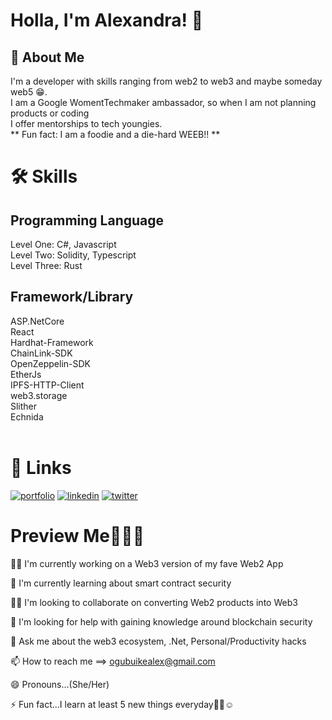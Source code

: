 # Holla, I'm Alexandra! 👋


## 🚀 About Me
I'm a developer with skills ranging from web2 to web3 and maybe someday web5 😁.<br />
I am a Google WomentTechmaker ambassador, so when I am not planning products or coding<br />
I offer mentorships to tech youngies.<br />
** Fun fact: I am a foodie and a die-hard WEEB!! **


# 🛠 Skills

## Programming Language
Level One: C#, Javascript<br />
Level Two: Solidity, Typescript<br />
Level Three: Rust

## Framework/Library
ASP.NetCore <br /> 
React <br />
Hardhat-Framework <br />
ChainLink-SDK <br />
OpenZeppelin-SDK <br />
EtherJs<br />
IPFS-HTTP-Client <br />
web3.storage <br />
Slither <br />
Echnida <br />
<br />

# 🔗 Links
[![portfolio](https://img.shields.io/badge/my_portfolio-000?style=for-the-badge&logo=ko-fi&logoColor=white)](https://linktr.ee/ogubuikealex) 
[![linkedin](https://img.shields.io/badge/linkedin-0A66C2?style=for-the-badge&logo=linkedin&logoColor=white)](https://www.linkedin.com/in/ogubuike-alex/)
[![twitter](https://img.shields.io/badge/twitter-1DA1F2?style=for-the-badge&logo=twitter&logoColor=white)](https://twitter.com/OgubuikeAlex)

# Preview Me👀🤝🏽
👩‍💻 I'm currently working on a Web3 version of my fave Web2 App

🧠 I'm currently learning about smart contract security

👯‍♀️ I'm looking to collaborate on converting Web2 products into Web3

🤔 I'm looking for help with gaining knowledge around blockchain security

💬 Ask me about the web3 ecosystem, .Net, Personal/Productivity hacks

📫 How to reach me ==> ogubuikealex@gmail.com

😄 Pronouns...(She/Her)

⚡️ Fun fact...I learn at least 5 new things everyday🤞🏽☺️

